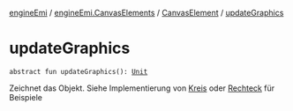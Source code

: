 [engineEmi](../../index.md) / [engineEmi.CanvasElements](../index.md) / [CanvasElement](index.md) / [updateGraphics](./update-graphics.md)

# updateGraphics

`abstract fun updateGraphics(): `[`Unit`](https://kotlinlang.org/api/latest/jvm/stdlib/kotlin/-unit/index.html)

Zeichnet das Objekt. Siehe Implementierung von [Kreis](../-kreis/index.md) oder [Rechteck](../-rechteck/index.md) für Beispiele

